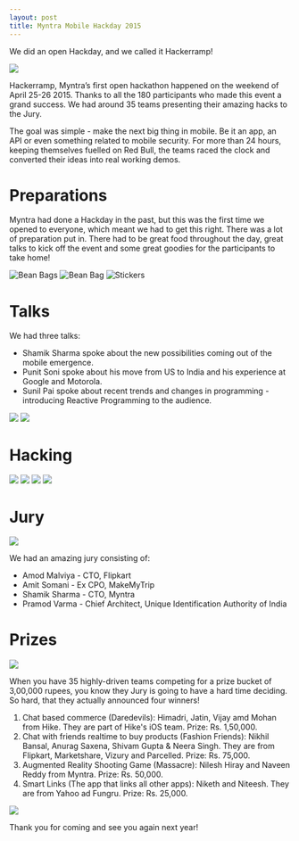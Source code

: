 ```yaml
---
layout: post
title: Myntra Mobile Hackday 2015
---
```


We did an open Hackday, and we called it Hackerramp!

![](http://i.imgur.com/9ShTICMl.png)

Hackerramp, Myntra’s first open hackathon happened on the weekend of April 25-26 2015. Thanks to all the 180 participants who made this event a grand success. We had around 35 teams presenting their amazing hacks to the Jury.

The goal was simple - make the next big thing in mobile. Be it an app, an API or even something related to mobile security. For more than 24 hours, keeping themselves fuelled on Red Bull, the teams raced the clock and converted their ideas into real working demos.

# Preparations

Myntra had done a Hackday in the past, but this was the first time we opened to everyone, which meant we had to get this right. There was a lot of preparation put in. There had to be great food throughout the day, great talks to kick off the event and some great goodies for the participants to take home!

![Bean Bags](http://i.imgur.com/rubMHLil.jpg)
![Bean Bag](http://i.imgur.com/GahJpaBl.jpg)
![Stickers](http://i.imgur.com/0Zw1n6cl.jpg)

# Talks

We had three talks:

* Shamik Sharma spoke about the new possibilities coming out of the mobile emergence.
* Punit Soni spoke about his move from US to India and his experience at Google and Motorola.
* Sunil Pai spoke about recent trends and changes in programming - introducing Reactive Programming to the audience.

![](http://i.imgur.com/sDTmmZ1l.jpg)
![](http://i.imgur.com/1FHuo51l.jpg)

# Hacking

![](http://i.imgur.com/kx8Z2Yzl.jpg)
![](http://i.imgur.com/NCmnqOD.jpg)
![](http://i.imgur.com/SjDbZgr.jpg)
![](http://i.imgur.com/OyVYhnb.jpg)

# Jury 

![](http://i.imgur.com/YLJpYGEl.jpg)

We had an amazing jury consisting of:

* Amod Malviya - CTO, Flipkart
* Amit Somani - Ex CPO, MakeMyTrip
* Shamik Sharma - CTO, Myntra
* Pramod Varma - Chief Architect, Unique Identification Authority of India

# Prizes

![](http://i.imgur.com/rnFjaoDl.jpg)

When you have 35 highly-driven teams competing for a prize bucket of 3,00,000 rupees, you know they Jury is going to have a hard time deciding. So hard, that they actually announced four winners!

1. Chat based commerce (Daredevils):  Himadri, Jatin, Vijay amd Mohan from Hike. They are part of Hike's iOS team. Prize: Rs. 1,50,000.
2. Chat with friends realtime to buy products (Fashion Friends): Nikhil Bansal, Anurag Saxena, Shivam Gupta & Neera Singh. They are from Flipkart, Marketshare, Vizury and Parcelled. Prize: Rs. 75,000.
3. Augmented Reality Shooting Game (Massacre): Nilesh Hiray and Naveen Reddy from Myntra. Prize: Rs. 50,000.
4. Smart Links (The app that links all other apps): Niketh and Niteesh. They are from Yahoo ad Fungru. Prize: Rs. 25,000.

![](http://i.imgur.com/2nHhcKsm.jpg)

Thank you for coming and see you again next year!
